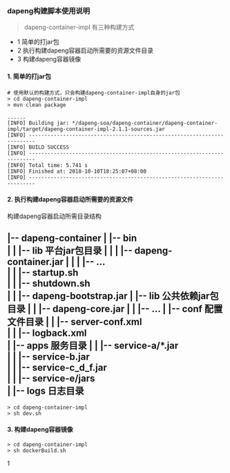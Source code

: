 ### dapeng构建脚本使用说明

> dapeng-container-impl 有三种构建方式
* 1 简单的打jar包
* 2 执行构建dapeng容器启动所需要的资源文件目录
* 3 构建dapeng容器镜像


#### 1. 简单的打jar包 

```
# 使用默认的构建方式，只会构建dapeng-container-impl自身的jar包
> cd dapeng-container-impl
> mvn clean package 

......
[INFO] Building jar: */dapeng-soa/dapeng-container/dapeng-container-impl/target/dapeng-container-impl-2.1.1-sources.jar
[INFO] ------------------------------------------------------------------------
[INFO] BUILD SUCCESS
[INFO] ------------------------------------------------------------------------
[INFO] Total time: 5.741 s
[INFO] Finished at: 2018-10-10T18:25:07+08:00
[INFO] ------------------------------------------------------------------------

```

#### 2. 执行构建dapeng容器启动所需要的资源文件
构建dapeng容器启动所需目录结构

|-- dapeng-container
|   |-- bin                                
|   |   |-- lib                            平台jar包目录
|   |   |   |-- dapeng-container.jar
|   |   |   |-- ...                   
|   |   |-- startup.sh                     
|   |   |-- shutdown.sh                    
|   |   |-- dapeng-bootstrap.jar
|   |-- lib                                公共依赖jar包目录
|   |   |-- dapeng-core.jar
|   |   |-- ...
|   |-- conf                               配置文件目录
|   |   |-- server-conf.xml                
|   |   |-- logback.xml                    
|   |-- apps                               服务目录
|   |   |-- service-a/*.jar                
|   |   |-- service-b.jar                  
|   |   |-- service-c_d_f.jar              
|   |   |-- service-e/jars              
|   |-- logs                               日志目录
-------------------------------------------------------

```
> cd dapeng-container-impl
> sh dev.sh
```


#### 3. 构建dapeng容器镜像
```
> cd dapeng-container-impl
> sh dockerBuild.sh
```
1